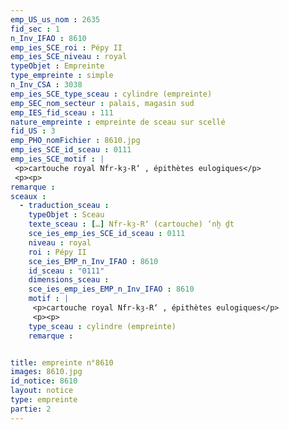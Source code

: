 ```yaml
---
emp_US_us_nom : 2635
fid_sec : 1
n_Inv_IFAO : 8610
emp_ies_SCE_roi : Pépy II
emp_ies_SCE_niveau : royal
typeObjet : Empreinte
type_empreinte : simple
n_Inv_CSA : 3038
emp_ies_SCE_type_sceau : cylindre (empreinte)
emp_SEC_nom_secteur : palais, magasin sud
emp_IES_fid_sceau : 111
nature_empreinte : empreinte de sceau sur scellé
fid_US : 3
emp_PHO_nomFichier : 8610.jpg
emp_ies_SCE_id_sceau : 0111
emp_ies_SCE_motif : |
 <p>cartouche royal Nfr-kȝ-R‘ , épithètes eulogiques</p>
 <p><p>
remarque : 
sceaux :
  - traduction_sceau : 
    typeObjet : Sceau
    texte_sceau : […] Nfr-kȝ-R‘ (cartouche) ‘nḫ ḏt 
    sce_ies_emp_ies_SCE_id_sceau : 0111
    niveau : royal
    roi : Pépy II
    sce_ies_EMP_n_Inv_IFAO : 8610
    id_sceau : "0111"
    dimensions_sceau : 
    sce_ies_emp_ies_EMP_n_Inv_IFAO : 8610
    motif : |
     <p>cartouche royal Nfr-kȝ-R‘ , épithètes eulogiques</p>
     <p><p>
    type_sceau : cylindre (empreinte)
    remarque : 


title: empreinte n°8610
images: 8610.jpg
id_notice: 8610
layout: notice
type: empreinte
partie: 2
---
```

